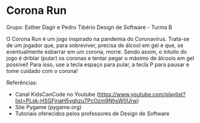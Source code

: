 # Corona Run

Grupo: Esther Dagir e Pedro Tibério
Design de Software - Turma B

O Corona Run é um jogo inspirado na pandemia do Coronavírus. 
Trata-se de um jogador que, para sobreviver, precisa de álcool em gel e que, se eventualmente esbarrar em um corona, morre. 
Sendo assim, o intuito do jogo é driblar (pular) os coronas e tentar pegar o máximo de álcoois em gel possível!
Para isso, use a tecla espaço para pular, a tecla P para pausar e tome cuidado com o corona!


Referências:
- Canal KidsCanCode no Youtube (https://www.youtube.com/playlist?list=PLsk-HSGFjnaH5yghzu7PcOzm9NhsW0Urw)
- Site Pygame (pygame.org)
- Tutoriais oferecidos pelos professores de Design de Software